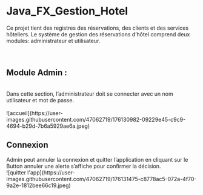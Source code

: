 # Java_FX_Gestion_Hotel
Ce projet tient des registres des réservations, des clients et des services hôteliers. Le
système de gestion des réservations d’hôtel comprend deux modules: administrateur et
utilisateur. <br> <br> <br>
<h2>Module Admin :</h2><br>
Dans cette section, l’administrateur doit se connecter avec un nom utilisateur et mot de
passe.<br> <br>
![accueil](https://user-images.githubusercontent.com/47062719/176130982-09229e45-c9c9-4694-b29d-7b6a5929ae6a.jpeg)
<br>
<h2>Connexion</h2>
Admin peut annuler la connexion et quitter l’application en cliquant sur le Button annuler
une alerte s’affiche pour confirmer la décision. <br>
![quitter l'app](https://user-images.githubusercontent.com/47062719/176131475-c8778ac5-072a-4f70-9a2e-1812bee66c19.jpeg)
